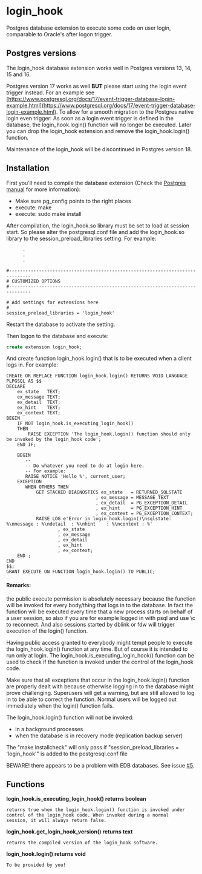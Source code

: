 # login_hook
Postgres database extension to execute some code on user login, comparable to
Oracle's after logon trigger.

## Postgres versions
The login_hook database extension works well in Postgres versions 13, 14, 15 and 16.

Postgres version 17 works as well **BUT** please start using
the login event trigger instead. For an example see
[https://www.postgresql.org/docs/17/event-trigger-database-login-example.html](https://www.postgresql.org/docs/17/event-trigger-database-login-example.html).
To allow for a smooth migration to the Postgres native login even trigger: As soon as a login event trigger is defined in the database, the login_hook.login() function will no longer be executed. Later you can drop the login_hook extension and remove the login_hook.login() function.

Maintenance of the login_hook will be discontinued in Postgres version 18.

## Installation
First you'll need to compile the database extension (Check the
[Postgres manual](https://www.postgresql.org/docs/current/static/extend-pgxs.html)
for more information):<br>
 - Make sure pg_config points to the right places<br>
 - execute: make<br>
 - execute: sudo make install<br>

After compilation, the login_hook.so library must be set to load at session
start. So please alter the postgresql.conf file and add the login\_hook.so
library to the session\_preload\_libraries setting. For example:

```
      .
      .
      .

#------------------------------------------------------------------------------
# CUSTOMIZED OPTIONS
#------------------------------------------------------------------------------

# Add settings for extensions here
#
session_preload_libraries = 'login_hook'
```

Restart the database to activate the setting.

Then logon to the database and execute:

```SQL
create extension login_hook;
```

And create function login_hook.login() that is to be executed when a client
logs in. For example:

```PLpgSQL
CREATE OR REPLACE FUNCTION login_hook.login() RETURNS VOID LANGUAGE PLPGSQL AS $$
DECLARE
    ex_state   TEXT;
    ex_message TEXT;
    ex_detail  TEXT;
    ex_hint    TEXT;
    ex_context TEXT;
BEGIN
	IF NOT login_hook.is_executing_login_hook()
	THEN
	    RAISE EXCEPTION 'The login_hook.login() function should only be invoked by the login_hook code';
	END IF;

	BEGIN
	   --
	   -- Do whatever you need to do at login here.
	   -- For example:
	   RAISE NOTICE 'Hello %', current_user;
	EXCEPTION
	   WHEN OTHERS THEN
	       GET STACKED DIAGNOSTICS ex_state   = RETURNED_SQLSTATE
	                             , ex_message = MESSAGE_TEXT
	                             , ex_detail  = PG_EXCEPTION_DETAIL
	                             , ex_hint    = PG_EXCEPTION_HINT
	                             , ex_context = PG_EXCEPTION_CONTEXT;
	       RAISE LOG e'Error in login_hook.login()\nsqlstate: %\nmessage : %\ndetail  : %\nhint    : %\ncontext : %'
	               , ex_state
	               , ex_message
	               , ex_detail
	               , ex_hint
	               , ex_context;
    END	;
END
$$;
GRANT EXECUTE ON FUNCTION login_hook.login() TO PUBLIC;
```
#### Remarks:
the public execute permission is absolutely necessary because the function will
be invoked for every body/thing that logs in to the database. In fact the function
will be executed every time that a new process starts on behalf of a user session,
so also if you are for example logged in with psql and use \c to reconnect. And
also sessions started by dblink or fdw will trigger execution of the login()
function.

Having public access granted to everybody might tempt people to execute the
login_hook.login() function at any time. But of course it is intended to run
only at login. The login\_hook.is\_executing\_login\_hook() function can be used
to check if the function is invoked under the control of the login_hook code.

Make sure that all exceptions that occur in the login\_hook.login() function
are properly dealt with because otherwise logging in to the database might
prove challenging. Superusers will get a warning, but are still allowed to
log in to be able to correct the function. Normal users will be logged out
immediately when the login() function fails.

The login\_hook.login() function will not be invoked:
* in a background processes
* when the database is in recovery mode (replication backup server)

The "make installcheck" will only pass if "session_preload_libraries = 'login_hook'"
is added to the postgresql.conf file

BEWARE! there appears to be a problem with EDB databases. See issue <a href="https://github.com/splendiddata/login_hook/issues/5">#5</a>.
## Functions
**login_hook.is_executing_login_hook() returns boolean**

    returns true when the login_hook.login() function is invoked under
    control of the login_hook code. When invoked during a normal
    session, it will always return false.

**login_hook.get_login_hook_version() returns text**

    returns the compiled version of the login_hook software.

**login_hook.login() returns void**

    To be provided by you!
